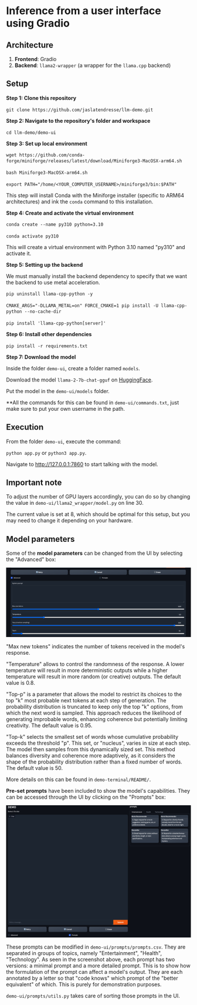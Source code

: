# Inference from a user interface using Gradio

## Architecture

1. **Frontend**: Gradio
2. **Backend**: `llama2-wrapper` (a wrapper for the `llama.cpp` backend)

## Setup

**Step 1: Clone this repository**

`git clone https://github.com/jaslatendresse/llm-demo.git`

**Step 2: Navigate to the repository's folder and workspace**

`cd llm-demo/demo-ui`

**Step 3: Set up local environment**

```
wget https://github.com/conda-forge/miniforge/releases/latest/download/Miniforge3-MacOSX-arm64.sh

bash Miniforge3-MacOSX-arm64.sh

export PATH="/home/<YOUR_COMPUTER_USERNAME>/miniforge3/bin:$PATH"
```

This step will install Conda with the Miniforge installer (specific to ARM64 architectures) and ink the `conda` command to this installation. 

**Step 4: Create and activate the virtual environment**

```
conda create --name py310 python=3.10

conda activate py310
```

This will create a virtual environment with Python 3.10 named "py310" and activate it.

**Step 5: Setting up the backend**

We must manually install the backend dependency to specify that we want the backend to use metal acceleration. 

```
pip uninstall llama-cpp-python -y

CMAKE_ARGS="-DLLAMA_METAL=on" FORCE_CMAKE=1 pip install -U llama-cpp-python --no-cache-dir

pip install 'llama-cpp-python[server]'
```

**Step 6: Install other dependencies**

`pip install -r requirements.txt`

**Step 7: Download the model**

Inside the folder `demo-ui`, create a folder named `models`. 

Download the model `llama-2-7b-chat-gguf` on [HuggingFace](https://huggingface.co/TheBloke/Llama-2-7B-Chat-GGUF/blob/main/llama-2-7b-chat.Q4_0.gguf).

Put the model in the `demo-ui/models` folder. 

**All the commands for this can be found in `demo-ui/commands.txt`, just make sure to put your own username in the path.

## Execution

From the folder `demo-ui`, execute the command: 

`python app.py` or `python3 app.py`. 

Navigate to http://127.0.0.1:7860 to start talking with the model. 

## Important note

To adjust the number of GPU layers accordingly, you can do so by changing the value in `demo-ui/llama2_wrapper/model.py` on line 30. 

The current value is set at 8, which should be optimal for this setup, but you may need to change it depending on your hardware. 

## Model parameters

Some of the **model parameters** can be changed from the UI by selecting the "Advanced" box: 

![](static/advanced.png)

"Max new tokens" indicates the number of tokens received in the model's response. 

"Temperature" allows to control the randomness of the response. A lower temperature will result in more deterministic outputs while a higher temperature will result in more random (or creative) outputs. The default value is 0.8.

"Top-p" is a parameter that allows the model to restrict its choices to the top "k" most probable next tokens at each step of generation. The probability distribution is truncated to keep only the top "k" options, from which the next word is sampled. This approach reduces the likelihood of generating improbable words, enhancing coherence but potentially limiting creativity. The default value is 0.95.

"Top-k" selects the smallest set of words whose cumulative probability exceeds the threshold "p". This set, or "nucleus", varies in size at each step. The model then samples from this dynamically sized set. This method balances diversity and coherence more adaptively, as it considers the shape of the probability distribution rather than a fixed number of words. The default value is 50. 

More details on this can be found in `demo-terminal/README/`. 

**Pre-set prompts** have been included to show the model's capabilities. They can be accessed through the UI by clicking on the "Prompts" box:

![](static/prompts.png)

These prompts can be modified in `demo-ui/prompts/prompts.csv`. They are separated in groups of topics, namely "Entertainment", "Health", "Technology". As seen in the screenshot above, each prompt has two versions: a minimal prompt and a more detailed prompt. This is to show how the formulation of the prompt can affect a model's output. They are each annotated by a letter so that "code knows" which prompt of the "better equivalent" of which. This is purely for demonstration purposes. 

`demo-ui/prompts/utils.py` takes care of sorting those prompts in the UI. 








